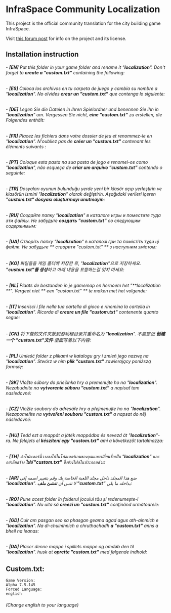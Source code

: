 # InfraSpace Community Localization

This project is the official community translation for the city building game InfraSpace.

Visit [this forum post](https://forum.dionicsoftware.com/t/how-to-help-translating-infraspace/1630) for info on the project and its license.

## Installation instruction

###### - **[EN]** Put this folder in your game folder and rename it "**localization**". Don't forget to **create a "custom.txt"** containing the following:
###### - **[ES]** Coloca los archivos en tu carpeta de juego y cambia su nombre a "**localization**". No olvides **crear un "custom.txt"** que contenga lo siguiente:
###### - **[DE]** Legen Sie die Dateien in Ihren Spielordner und benennen Sie ihn in "**localization**" um. Vergessen Sie nicht, **eine "custom.txt"** zu erstellen, die Folgendes enthält:
###### - **[FR]** Placez les fichiers dans votre dossier de jeu et renommez-le en "**localization**". N'oubliez pas de **créer un "custom.txt"** contenant les éléments suivants :
###### - **[PT]** Coloque esta pasta na sua pasta de jogo e renomei-os como "**localization**", não esqueça de **criar um arquivo "custom.txt"** contendo o seguinte:
###### - **[TR]** Dosyaları oyunun bulunduğu yerde yeni bir klasör açıp yerleştirin ve klasörün ismini "**localization**" olarak değiştirin. Aşağıdaki verileri içeren **"custom.txt" dosyası oluşturmayı unutmayın**:
###### - **[RU]** Создайте папку "**localization**" в каталоге игры и поместите туда эти файлы. Не забудьте **создать "custom.txt"** со следующим содержимым:
###### - **[UA]** Cтворіть папку "**localization**" в каталозі гри та помістіть туди ці файли. Не забудьте ** створити "custom.txt" ** з наступним змістом:
###### - **[KO]** 파일들을 게임 폴더에 저장한 후, "**localization**"으로 저장하세요. **"custom.txt"를 생성**하고 아래 내용을 포함하는걸 잊지 마세요:
###### - **[NL]** Plaats de bestanden in je gamemap en hernoem het "**localization **". Vergeet niet ** een "custom.txt" ** te maken met het volgende:
###### - **[IT]** Inserisci i file nella tua cartella di gioco e rinomina la cartella in "**localization**". Ricorda di **creare un file "custom.txt"** contenente quanto segue:
###### - **[CN]** 将下载的文件夹放到游戏根目录并重命名为 "**localization**". 不要忘记 **创建一个 "custom.txt"文件** 里面写着以下内容:
###### - **[PL]** Umieść folder z plikami w katalogu gry i zmień jego nazwę na "**localization**". Stwórz w nim **plik "custom.txt"** zawierający poniższą formułę:
###### - **[SK]** Vložte súbory do priečinka hry a premenujte ho na "**localization**". Nezabudnite na **vytvorenie súboru "custom.txt"** a napísať tam nasledovné:
###### - **[CZ]** Vložte soubory do adresáře hry a přejmenujte ho na "**localization**". Nezapomeňte na **vytvoření souboru "custom.txt"** a napsat do něj následovné:
###### - **[HU]** Tedd ezt a mappát a játék mappádba és nevezd át "**localization**"-ra. Ne felejets el **készíteni egy "custom.txt"** ami a következőt tartalmazza:
###### - **[TH]** นำโฟลเดอร์นี้วางลงไปในโฟลเดอร์เกมของคุณและเปลี่ยนชื่อเป็น "**localization**" และอย่าลืมสร้าง **ไฟล์ "custom.txt"** ซึ่งข้างไฟล์ในประกอบด้วย:
###### - **[AR]** ضع هذا المجلد داخل مجلد اللعبة الخاصة بك وقم بتغيير اسمه إلى "**localization**". لا تنس أن **تنشئ ملف "custom.txt"** بداخله ما يلي:
###### - **[RO]** Pune acest folder în folderul jocului tău și redenumește-l "**localization**". Nu uita să **creezi un "custom.txt"** conţinând următoarele:
###### - **[GD]** Cuir am pasgan seo sa phasgan geama agad agus ath-ainmich e "**localization**". Na dì-chuimhnich a chruthachadh **a "custom.txt"** anns a bheil na leanas:
###### - **[DA]** Placer denne mappe i spillets mappe og omdøb den til "**localization**". husk at **oprette "custom.txt"** med følgende indhold:


## Custom.txt:
```
Game Version:
Alpha 7.5.145
Forced Language:
english
```
###### _(Change english to your language)_
